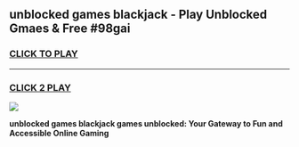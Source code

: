 
## unblocked games blackjack - Play Unblocked Gmaes & Free #98gai
<h3>
<a href="https://news.freeplayer.one?title=unblocked_games_blackjack&ref=03M">CLICK TO PLAY</a></h3>
<hr>

<h3>
<a href="https://news.freeplayer.one?title=unblocked_games_blackjack&ref=03M">CLICK 2 PLAY</a>
  
</h3>

<a href="https://news.freeplayer.one?title=unblocked_games_blackjack&ref=03M"><img src="https://clearcache.store/games.png"></a>


**unblocked games blackjack games unblocked: Your Gateway to Fun and Accessible Online Gaming**
